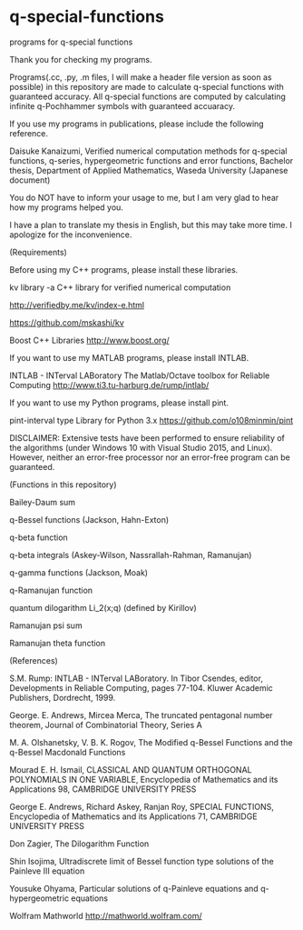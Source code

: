 # q-special-functions

programs for q-special functions

Thank you for checking my programs.

Programs(.cc, .py, .m files, I will make a header file version as soon as possible) in this repository are made to calculate q-special functions with guaranteed accuracy. All q-special functions are computed by calculating infinite q-Pochhammer symbols with guaranteed accuaracy. 

If you use my programs in publications, please include the following reference.

Daisuke Kanaizumi, Verified numerical computation methods for q-special functions, q-series, hypergeometric functions and error functions,
Bachelor thesis, Department of Applied Mathematics, Waseda University (Japanese document)

You do NOT have to inform your usage to me, but I am very glad to hear how my programs helped you.

I have a plan to translate my thesis in English, but this may take more time. I apologize for the inconvenience.

(Requirements)

Before using my C++ programs, please install these libraries.

kv library -a C++ library for verified numerical computation 

http://verifiedby.me/kv/index-e.html

https://github.com/mskashi/kv

Boost C++ Libraries http://www.boost.org/

If you want to use my MATLAB programs, please install INTLAB.

INTLAB - INTerval LABoratory
The Matlab/Octave toolbox for Reliable Computing
http://www.ti3.tu-harburg.de/rump/intlab/

If you want to use my Python programs, please install pint.

pint-interval type Library for Python 3.x
https://github.com/o108minmin/pint

DISCLAIMER: Extensive tests have been performed to ensure reliability of the algorithms (under Windows 10 with Visual Studio 2015, and Linux). However, neither an error-free processor nor an error-free program can be guaranteed.

(Functions in this repository)

Bailey-Daum sum 

q-Bessel functions (Jackson, Hahn-Exton)

q-beta function

q-beta integrals (Askey-Wilson, Nassrallah-Rahman, Ramanujan)

q-gamma functions (Jackson, Moak)

q-Ramanujan function

quantum dilogarithm Li_2(x;q) (defined by Kirillov)

Ramanujan psi sum

Ramanujan theta function

(References)

S.M. Rump: INTLAB - INTerval LABoratory. 
In Tibor Csendes, editor, Developments in Reliable Computing, pages 77-104. 
Kluwer Academic Publishers, Dordrecht, 1999.

George. E. Andrews, Mircea Merca, 
The truncated pentagonal number theorem,
Journal of Combinatorial Theory, Series A

M. A. Olshanetsky, V. B. K. Rogov,
The Modified q-Bessel Functions and the q-Bessel Macdonald Functions

Mourad E. H. Ismail,
CLASSICAL AND QUANTUM ORTHOGONAL POLYNOMIALS IN ONE VARIABLE,
Encyclopedia of Mathematics and its Applications 98,
CAMBRIDGE UNIVERSITY PRESS

George E. Andrews, Richard Askey, Ranjan Roy,
SPECIAL FUNCTIONS,
Encyclopedia of Mathematics and its Applications 71,
CAMBRIDGE UNIVERSITY PRESS

Don Zagier, The Dilogarithm Function

Shin Isojima, Ultradiscrete limit of Bessel function type solutions of the Painleve III equation

Yousuke Ohyama, Particular solutions of q-Painleve equations and q-hypergeometric equations

Wolfram Mathworld http://mathworld.wolfram.com/
